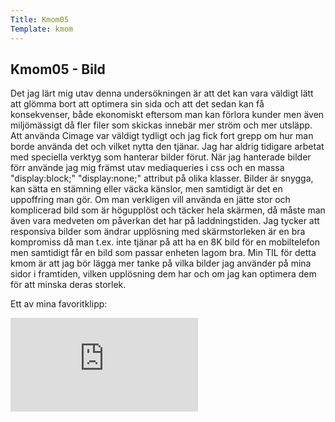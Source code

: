 ```yaml
---
Title: Kmom05
Template: kmom
---
```


## Kmom05 - Bild

Det jag lärt mig utav denna undersökningen är att det kan vara väldigt lätt att glömma bort att optimera sin sida och att det sedan kan få konsekvenser, både ekonomiskt eftersom man kan förlora kunder men även miljömässigt då fler filer som skickas innebär mer ström och mer utsläpp.
Att använda Cimage var väldigt tydligt och jag fick fort grepp om hur man borde använda det och vilket nytta den tjänar. Jag har aldrig tidigare arbetat med speciella verktyg som hanterar bilder förut. När jag hanterade bilder förr använde jag mig främst utav mediaqueries i css och en massa "display:block;" "display:none;" attribut på olika klasser.
Bilder är snygga, kan sätta en stämning eller väcka känslor, men samtidigt är det en uppoffring man gör. Om man verkligen vill använda en jätte stor och komplicerad bild som är högupplöst och täcker hela skärmen, då måste man även vara medveten om påverkan det har på laddningstiden. Jag tycker att responsiva bilder som ändrar upplösning med skärmstorleken är en bra kompromiss då man t.ex. inte tjänar på att ha en 8K bild för en mobiltelefon men samtidigt får en bild som passar enheten lagom bra.
Min TIL för detta kmom är att jag bör lägga mer tanke på vilka bilder jag använder på mina sidor i framtiden, vilken upplösning dem har och om jag kan optimera dem för att minska deras storlek.

Ett av mina favoritklipp:
<div class="embed-container">
    <iframe src="https://www.youtube.com/embed/zBJU9ndpH1Q" title="Hey, Ron. Hey, Billy." frameborder="0" allow="accelerometer; autoplay; clipboard-write; encrypted-media; gyroscope; picture-in-picture" allowfullscreen></iframe>
</div>

